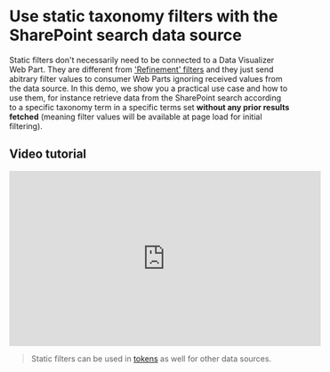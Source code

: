 # Use static taxonomy filters with the SharePoint search data source

Static filters don't necessarily need to be connected to a Data Visualizer Web Part. They are different from ['Refinement' filters](https://aequos-solutions.github.io/modern-data-visualizer/usage/data-filters/#filter-types-static-filter-versus-refiner-filter) and they just send abitrary filter values to consumer Web Parts ignoring received values from the data source. In this demo, we show you a practical use case and how to use them, for instance retrieve data from the SharePoint search according to a specific taxonomy term in a specific terms set **without any prior results fetched** (meaning filter values will be available at page load for initial filtering).

## Video tutorial

<iframe width="560" height="315" src="https://www.youtube.com/embed/udEq2n9bqlo" frameborder="0" allow="accelerometer; autoplay; encrypted-media; gyroscope; picture-in-picture" allowfullscreen></iframe>

> Static filters can be used in [tokens](../../usage/data-visualizer/tokens.md) as well for other data sources. 